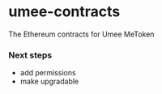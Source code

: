 # umee-contracts
The Ethereum contracts for Umee MeToken



### Next steps
 - add permissions 
 - make upgradable
 
